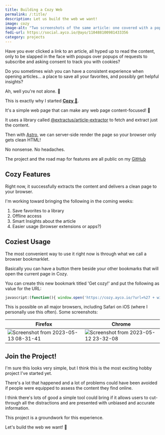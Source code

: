 ```yaml
---
title: Building a Cozy Web
permalink: /:title/
description: Let us build the web we want!
image: cozy
image-alt: "Two screenshots of the same article: one covered with a popup, the other very clean and cozy."
fedi-url: https://social.ayco.io/@ayo/110488100981433356
category: projects
---
```


Have you ever clicked a link to an article, all hyped up to read the content, only to be slapped in the face with popups over popups of requests to subscribe and asking consent to track you with cookies?

Do you sometimes wish you can have a consistent experience when opening articles... a place to save all your favorites, and possibly get helpful insights?

Ah, well you're not alone. 🤣

This is exactly why I started [**Cozy** 🧸](https://cozy.ayco.io/).

It's a simple web page that can make any web page content-focused! 🎉

It uses a library called [@extractus/article-extractor](https://www.npmjs.com/package/@extractus/article-extractor) to fetch and extract just the content.

Then with [Astro](https://astro.build), we can server-side render the page so your browser only gets clean HTML!

No nonsense. No headaches.

The project and the road map for features are all public on my [GitHub](https://github.com/ayoayco/cozy-reader)

## Cozy Features

Right now, it successfully extracts the content and delivers a clean page to your browser.

I'm working toward bringing the following in the coming weeks:
1. Save favorites to a library
2. Offline access
3. Smart Insights about the article
4. Easier usage (browser extensions or apps?)

## Coziest Usage

The most convenient way to use it right now is through what we call a browser bookmarklet.

Basically you can have a button there beside your other bookmarks that will open the current page in Cozy.

You can create this new bookmark titled 'Get cozy!' and put the following as value for the URL:

```js
javascript:(function(){ window.open('https://cozy.ayco.io/?url=%27 + window.location.href, %27_self%27); })();
```

This is possible on all major browsers, including Safari on iOS (where I personally use this often). Some screenshots:

| Firefox | Chrome |
| --- | --- |
| ![Screenshot from 2023-05-13 08-31-41](https://github.com/ayoayco/cozy-reader/assets/4262489/9b296d4f-2722-483a-bbc2-431c6b2ae996) | ![Screenshot from 2023-05-12 23-32-08](https://github.com/ayoayco/cozy-reader/assets/4262489/144b74f8-3949-46b9-849c-351e4af0ac12) |

## Join the Project!

I'm sure this looks very simple, but I think this is the most exciting hobby project I've started yet.

There's a lot that happened and a lot of problems could have been avoided if people were equipped to assess the content they find online.

I think there's lots of good a simple tool could bring if it allows users to cut-through all the distractions and are presented with unbiased and accurate information.

This project is a groundwork for this experience.

Let's build the web we want! 🧸